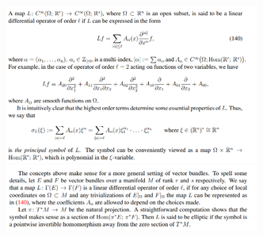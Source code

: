 ![](../attachments/Pasted%20image%2020210613131318.png)
![](../attachments/Pasted%20image%2020210613131328.png)